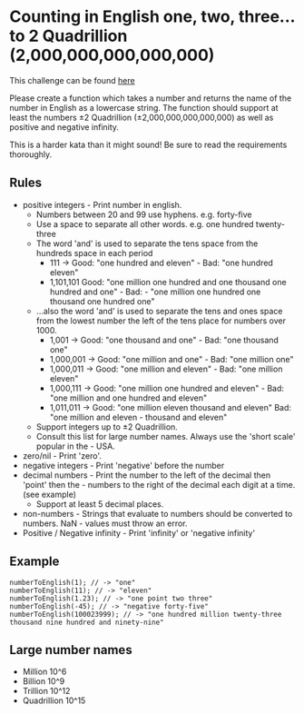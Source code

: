# Counting in English one, two, three... to 2 Quadrillion (2,000,000,000,000,000)

This challenge can be found [here](https://www.codewars.com/kata/5461c0e29726f66bb60010b1)

Please create a function which takes a number and returns the name of the number in English as a lowercase string. The function should support at least the numbers ±2 Quadrillion (±2,000,000,000,000,000) as well as positive and negative infinity.

This is a harder kata than it might sound! Be sure to read the requirements thoroughly.

## Rules

- positive integers - Print number in english.
  - Numbers between 20 and 99 use hyphens. e.g. forty-five
  - Use a space to separate all other words. e.g. one hundred twenty-three
  - The word 'and' is used to separate the tens space from the hundreds space in each period
    - 111 -> Good: "one hundred and eleven" - Bad: "one hundred eleven"
    - 1,101,101 Good: "one million one hundred and one thousand one hundred and one" - Bad: - "one million one hundred one thousand one hundred one"
  - ...also the word 'and' is used to separate the tens and ones space from the lowest number the left of the tens place for numbers over 1000.
    - 1,001 -> Good: "one thousand and one" - Bad: "one thousand one"
    - 1,000,001 -> Good: "one million and one" - Bad: "one million one"
    - 1,000,011 -> Good: "one million and eleven" - Bad: "one million eleven"
    - 1,000,111 -> Good: "one million one hundred and eleven" - Bad: "one million and one hundred and eleven"
    - 1,011,011 -> Good: "one million eleven thousand and eleven" Bad: "one million and eleven - thousand and eleven"
  - Support integers up to ±2 Quadrillion.
  - Consult this list for large number names. Always use the 'short scale' popular in the - USA.
- zero/nil - Print 'zero'.
- negative integers - Print 'negative' before the number
- decimal numbers - Print the number to the left of the decimal then 'point' then the - numbers to the right of the decimal each digit at a time. (see example)
  - Support at least 5 decimal places.
- non-numbers - Strings that evaluate to numbers should be converted to numbers. NaN - values must throw an error.
- Positive / Negative infinity - Print 'infinity' or 'negative infinity'

## Example

```
numberToEnglish(1); // -> "one"
numberToEnglish(11); // -> "eleven"
numberToEnglish(1.23); // -> "one point two three"
numberToEnglish(-45); // -> "negative forty-five"
numberToEnglish(100023999); // -> "one hundred million twenty-three thousand nine hundred and ninety-nine"
```

## Large number names

- Million 10^6
- Billion 10^9
- Trillion 10^12
- Quadrillion 10^15
